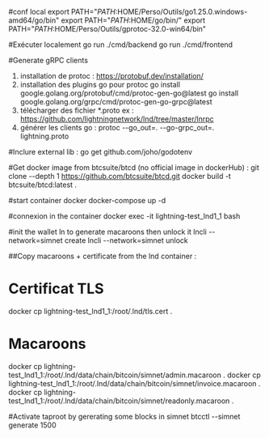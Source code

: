 #conf local
export PATH="$PATH:$HOME/Perso/Outils/go1.25.0.windows-amd64/go/bin"
export PATH="$PATH:$HOME/go/bin/"
export PATH="$PATH:$HOME/Perso/Outils/gprotoc-32.0-win64/bin"


#Exécuter localement
go run ./cmd/backend
go run ./cmd/frontend



#Generate gRPC  clients
1. installation de protoc : https://protobuf.dev/installation/
2. installation des plugins go pour protoc
    go install google.golang.org/protobuf/cmd/protoc-gen-go@latest
    go install google.golang.org/grpc/cmd/protoc-gen-go-grpc@latest
3. télécharger des fichier *.proto ex : https://github.com/lightningnetwork/lnd/tree/master/lnrpc
4. générer les clients go : protoc --go_out=. --go-grpc_out=. lightning.proto


#Inclure external lib :
go get github.com/joho/godotenv


#Get docker image  from btcsuite/btcd (no official image in dockerHub) :
git clone --depth 1 https://github.com/btcsuite/btcd.git
docker build -t btcsuite/btcd:latest .


#start container docker
docker-compose up -d

#connexion in the container
docker exec -it lightning-test_lnd1_1 bash

#init the wallet ln to generate macaroons then unlock it
lncli --network=simnet create
lncli --network=simnet unlock

##Copy macaroons + certificate from the lnd container :
# Certificat TLS
docker cp lightning-test_lnd1_1:/root/.lnd/tls.cert .
# Macaroons
docker cp lightning-test_lnd1_1:/root/.lnd/data/chain/bitcoin/simnet/admin.macaroon .
docker cp lightning-test_lnd1_1:/root/.lnd/data/chain/bitcoin/simnet/invoice.macaroon .
docker cp lightning-test_lnd1_1:/root/.lnd/data/chain/bitcoin/simnet/readonly.macaroon .

#Activate taproot by gererating some blocks in simnet
btcctl --simnet generate 1500
